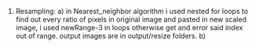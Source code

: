 1. Resampling:
    a) in Nearest_neighbor algorithm i used nested for loops to find out every ratio of pixels in original
        image and pasted in new scaled image, i used newRange-3  in loops otherwise get and error said index
        out of range. output images are in output/resize folders.
    b)
